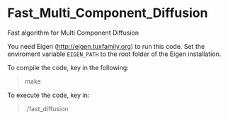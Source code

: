 # Fast_Multi_Component_Diffusion
Fast algorithm for Multi Component Diffusion

You need Eigen (http://eigen.tuxfamily.org) to run this code. Set the enviroment variable ``EIGEN_PATH`` to the root folder of the Eigen installation.

To compile the code, key in the following:

   > make

To execute the code, key in:

   > ./fast_diffusion
